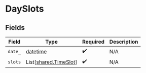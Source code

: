 # DaySlots


## Fields

| Field                                                                        | Type                                                                         | Required                                                                     | Description                                                                  |
| ---------------------------------------------------------------------------- | ---------------------------------------------------------------------------- | ---------------------------------------------------------------------------- | ---------------------------------------------------------------------------- |
| `date_`                                                                      | [datetime](https://docs.python.org/3/library/datetime.html#datetime-objects) | :heavy_check_mark:                                                           | N/A                                                                          |
| `slots`                                                                      | List[[shared.TimeSlot](../../models/shared/timeslot.md)]                     | :heavy_check_mark:                                                           | N/A                                                                          |